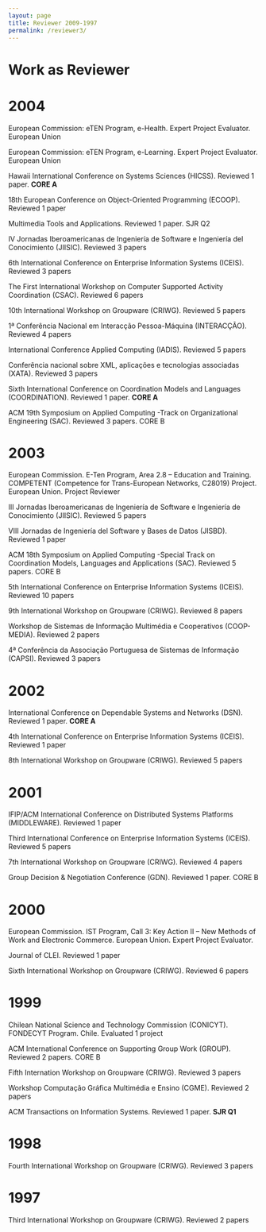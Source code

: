 ```yaml
---
layout: page
title: Reviewer 2009-1997
permalink: /reviewer3/
---
```


# Work as Reviewer

# 2004

European Commission: eTEN Program, e-Health. Expert Project Evaluator. European Union

European Commission: eTEN Program, e-Learning. Expert Project Evaluator. European Union

Hawaii International Conference on Systems Sciences (HICSS). Reviewed 1 paper. **CORE A**

18th European Conference on Object-Oriented Programming (ECOOP). Reviewed 1 paper

Multimedia Tools and Applications. Reviewed 1 paper. SJR Q2

IV Jornadas Iberoamericanas de Ingeniería de Software e Ingeniería del Conocimiento (JIISIC). Reviewed 3 papers

6th International Conference on Enterprise Information Systems (ICEIS). Reviewed 3 papers

The First International Workshop on Computer Supported Activity Coordination (CSAC). Reviewed 6 papers

10th International Workshop on Groupware (CRIWG). Reviewed 5 papers

1ª Conferência Nacional em Interacção Pessoa-Máquina (INTERACÇÃO). Reviewed 4 papers

International Conference Applied Computing (IADIS). Reviewed 5 papers

Conferência nacional sobre XML, aplicações e tecnologias associadas (XATA). Reviewed 3 papers

Sixth International Conference on Coordination Models and Languages (COORDINATION). Reviewed 1 paper. **CORE A**

ACM 19th Symposium on Applied Computing -Track on Organizational Engineering (SAC). Reviewed 3 papers. CORE B

# 2003

European Commission. E-Ten Program, Area 2.8 – Education and Training. COMPETENT (Competence for Trans-European Networks, C28019) Project. European Union. Project Reviewer

III Jornadas Iberoamericanas de Ingeniería de Software e Ingeniería de Conocimiento (JIISIC). Reviewed 5 papers

VIII Jornadas de Ingeniería del Software y Bases de Datos (JISBD). Reviewed 1 paper

ACM 18th Symposium on Applied Computing -Special Track on Coordination Models, Languages and Applications (SAC). Reviewed 5 papers. CORE B

5th International Conference on Enterprise Information Systems (ICEIS). Reviewed 10 papers

9th International Workshop on Groupware (CRIWG). Reviewed 8 papers

Workshop de Sistemas de Informação Multimédia e Cooperativos (COOP-MEDIA). Reviewed 2 papers

4ª Conferência da Associação Portuguesa de Sistemas de Informação (CAPSI). Reviewed 3 papers

# 2002

International Conference on Dependable Systems and Networks (DSN). Reviewed 1 paper. **CORE A**

4th International Conference on Enterprise Information Systems (ICEIS). Reviewed 1 paper

8th International Workshop on Groupware (CRIWG). Reviewed 5 papers

# 2001

IFIP/ACM International Conference on Distributed Systems Platforms (MIDDLEWARE). Reviewed 1 paper

Third International Conference on Enterprise Information Systems (ICEIS). Reviewed 5 papers

7th International Workshop on Groupware (CRIWG). Reviewed 4 papers

Group Decision & Negotiation Conference (GDN). Reviewed 1 paper. CORE B

# 2000

European Commission. IST Program, Call 3: Key Action II – New Methods of Work and Electronic Commerce. European Union. Expert Project Evaluator.

Journal of CLEI. Reviewed 1 paper

Sixth International Workshop on Groupware (CRIWG). Reviewed 6 papers

# 1999

Chilean National Science and Technology Commission (CONICYT). FONDECYT Program. Chile. Evaluated 1 project

ACM International Conference on Supporting Group Work (GROUP). Reviewed 2 papers. CORE B

Fifth Internation Workshop on Groupware (CRIWG). Reviewed 3 papers

Workshop Computação Gráfica Multimédia e Ensino (CGME). Reviewed 2 papers

ACM Transactions on Information Systems. Reviewed 1 paper. **SJR Q1**

# 1998

Fourth International Workshop on Groupware (CRIWG). Reviewed 3 papers

# 1997

Third International Workshop on Groupware (CRIWG). Reviewed 2 papers
